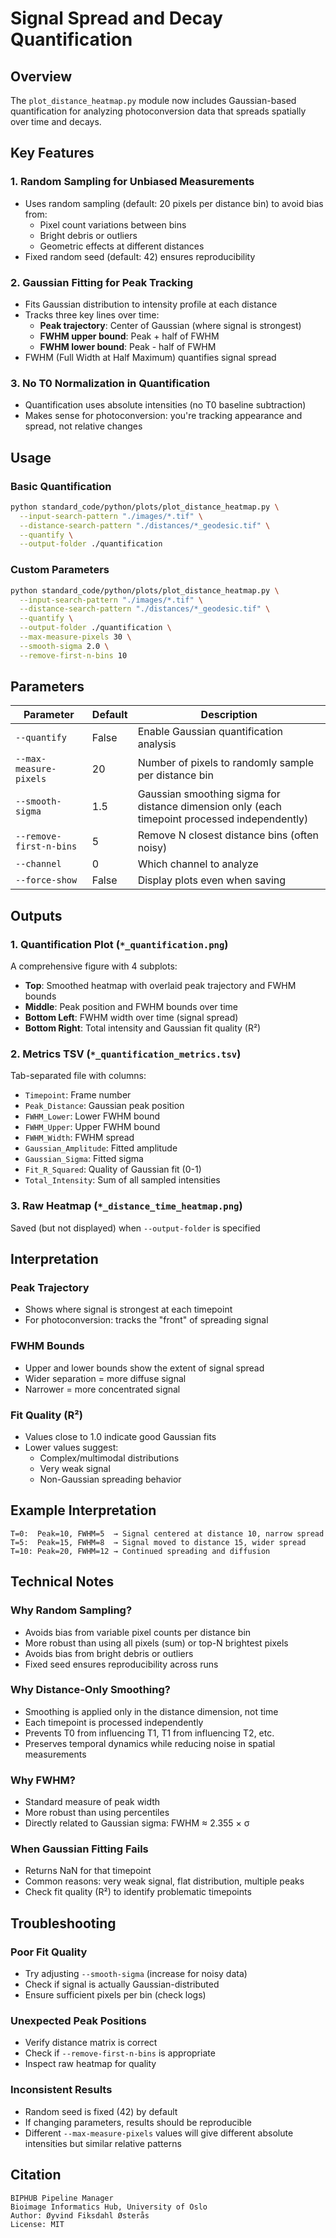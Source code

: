 # Signal Spread and Decay Quantification

## Overview

The `plot_distance_heatmap.py` module now includes Gaussian-based quantification for analyzing photoconversion data that spreads spatially over time and decays.

## Key Features

### 1. **Random Sampling for Unbiased Measurements**
- Uses random sampling (default: 20 pixels per distance bin) to avoid bias from:
  - Pixel count variations between bins
  - Bright debris or outliers
  - Geometric effects at different distances
- Fixed random seed (default: 42) ensures reproducibility

### 2. **Gaussian Fitting for Peak Tracking**
- Fits Gaussian distribution to intensity profile at each distance
- Tracks three key lines over time:
  - **Peak trajectory**: Center of Gaussian (where signal is strongest)
  - **FWHM upper bound**: Peak + half of FWHM
  - **FWHM lower bound**: Peak - half of FWHM
- FWHM (Full Width at Half Maximum) quantifies signal spread

### 3. **No T0 Normalization in Quantification**
- Quantification uses absolute intensities (no T0 baseline subtraction)
- Makes sense for photoconversion: you're tracking appearance and spread, not relative changes

## Usage

### Basic Quantification
```bash
python standard_code/python/plots/plot_distance_heatmap.py \
  --input-search-pattern "./images/*.tif" \
  --distance-search-pattern "./distances/*_geodesic.tif" \
  --quantify \
  --output-folder ./quantification
```

### Custom Parameters
```bash
python standard_code/python/plots/plot_distance_heatmap.py \
  --input-search-pattern "./images/*.tif" \
  --distance-search-pattern "./distances/*_geodesic.tif" \
  --quantify \
  --output-folder ./quantification \
  --max-measure-pixels 30 \
  --smooth-sigma 2.0 \
  --remove-first-n-bins 10
```

## Parameters

| Parameter | Default | Description |
|-----------|---------|-------------|
| `--quantify` | False | Enable Gaussian quantification analysis |
| `--max-measure-pixels` | 20 | Number of pixels to randomly sample per distance bin |
| `--smooth-sigma` | 1.5 | Gaussian smoothing sigma for distance dimension only (each timepoint processed independently) |
| `--remove-first-n-bins` | 5 | Remove N closest distance bins (often noisy) |
| `--channel` | 0 | Which channel to analyze |
| `--force-show` | False | Display plots even when saving |

## Outputs

### 1. Quantification Plot (`*_quantification.png`)
A comprehensive figure with 4 subplots:
- **Top**: Smoothed heatmap with overlaid peak trajectory and FWHM bounds
- **Middle**: Peak position and FWHM bounds over time
- **Bottom Left**: FWHM width over time (signal spread)
- **Bottom Right**: Total intensity and Gaussian fit quality (R²)

### 2. Metrics TSV (`*_quantification_metrics.tsv`)
Tab-separated file with columns:
- `Timepoint`: Frame number
- `Peak_Distance`: Gaussian peak position
- `FWHM_Lower`: Lower FWHM bound
- `FWHM_Upper`: Upper FWHM bound
- `FWHM_Width`: FWHM spread
- `Gaussian_Amplitude`: Fitted amplitude
- `Gaussian_Sigma`: Fitted sigma
- `Fit_R_Squared`: Quality of Gaussian fit (0-1)
- `Total_Intensity`: Sum of all sampled intensities

### 3. Raw Heatmap (`*_distance_time_heatmap.png`)
Saved (but not displayed) when `--output-folder` is specified

## Interpretation

### Peak Trajectory
- Shows where signal is strongest at each timepoint
- For photoconversion: tracks the "front" of spreading signal

### FWHM Bounds
- Upper and lower bounds show the extent of signal spread
- Wider separation = more diffuse signal
- Narrower = more concentrated signal

### Fit Quality (R²)
- Values close to 1.0 indicate good Gaussian fits
- Lower values suggest:
  - Complex/multimodal distributions
  - Very weak signal
  - Non-Gaussian spreading behavior

## Example Interpretation

```
T=0:  Peak=10, FWHM=5  → Signal centered at distance 10, narrow spread
T=5:  Peak=15, FWHM=8  → Signal moved to distance 15, wider spread
T=10: Peak=20, FWHM=12 → Continued spreading and diffusion
```

## Technical Notes

### Why Random Sampling?
- Avoids bias from variable pixel counts per distance bin
- More robust than using all pixels (sum) or top-N brightest pixels
- Avoids bias from bright debris or outliers
- Fixed seed ensures reproducibility across runs

### Why Distance-Only Smoothing?
- Smoothing is applied only in the distance dimension, not time
- Each timepoint is processed independently
- Prevents T0 from influencing T1, T1 from influencing T2, etc.
- Preserves temporal dynamics while reducing noise in spatial measurements

### Why FWHM?
- Standard measure of peak width
- More robust than using percentiles
- Directly related to Gaussian sigma: FWHM ≈ 2.355 × σ

### When Gaussian Fitting Fails
- Returns NaN for that timepoint
- Common reasons: very weak signal, flat distribution, multiple peaks
- Check fit quality (R²) to identify problematic timepoints

## Troubleshooting

### Poor Fit Quality
- Try adjusting `--smooth-sigma` (increase for noisy data)
- Check if signal is actually Gaussian-distributed
- Ensure sufficient pixels per bin (check logs)

### Unexpected Peak Positions
- Verify distance matrix is correct
- Check if `--remove-first-n-bins` is appropriate
- Inspect raw heatmap for quality

### Inconsistent Results
- Random seed is fixed (42) by default
- If changing parameters, results should be reproducible
- Different `--max-measure-pixels` values will give different absolute intensities but similar relative patterns

## Citation

```
BIPHUB Pipeline Manager
Bioimage Informatics Hub, University of Oslo
Author: Øyvind Fiksdahl Østerås
License: MIT
```
